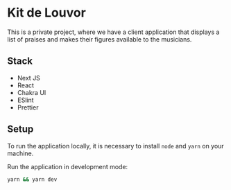 # Kit de Louvor

This is a private project, where we have a client application that displays a list of praises and makes their figures available to the musicians.

## Stack

- Next JS
- React
- Chakra UI
- ESlint
- Prettier

## Setup

To run the application locally, it is necessary to install `node` and `yarn` on your machine.

Run the application in development mode:
```bash
yarn && yarn dev
```

